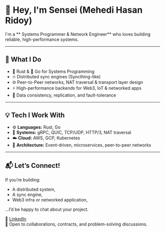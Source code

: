 # 👋 Hey, I'm Sensei (Mehedi Hasan Ridoy)

I'm a ** Systems Programmer & Network Engineer** who loves building reliable, high-performance systems.

---

## 🧠 What I Do

- 🦀 Rust & 🐹 Go for Systems Programming
- 🔥 Distributed sync engines (Syncthing-like)
- 🌐 Peer-to-Peer networks, NAT traversal & transport layer design
- ⚡ High-performance backends for Web3, IoT & networked apps
- 💾 Data consistency, replication, and fault-tolerance

---

## 💡 Tech I Work With

- ⚙️ **Languages:** Rust, Go
- 🧪 **Systems:** gRPC, QUIC, TCP/UDP, HTTP/3, NAT traversal
- ☁️ **Cloud:** AWS, GCP, Kubernetes
- 🧬 **Architecture:** Event-driven, microservices, peer-to-peer networks

---

## 📬 Let’s Connect!

If you’re building:
- A distributed system,
- A sync engine,
- Web3 infra or networked application,

...I’d be happy to chat about your project.

💌 [LinkedIn](https://linkedin.com/in/mehedix21)  
🐙 Open to collaborations, contracts, and problem-solving discussions.
